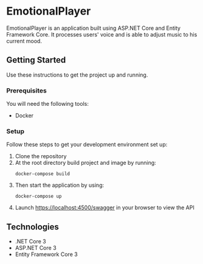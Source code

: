 # EmotionalPlayer

EmotionalPlayer is an application built using ASP.NET Core and Entity Framework Core.
It processes users' voice and is able to adjust music to his current mood.

## Getting Started
Use these instructions to get the project up and running.

### Prerequisites
You will need the following tools:

* Docker

### Setup
Follow these steps to get your development environment set up:

  1. Clone the repository
  2. At the root directory build project and image by running:
     ```
     docker-compose build
     ```
  3. Then start the application by using:
	 ```
	 docker-compose up
	 ```
  4. Launch [https://localhost:4500/swagger](http://localhost:4500/swagger) in your browser to view the API

## Technologies
* .NET Core 3
* ASP.NET Core 3
* Entity Framework Core 3
